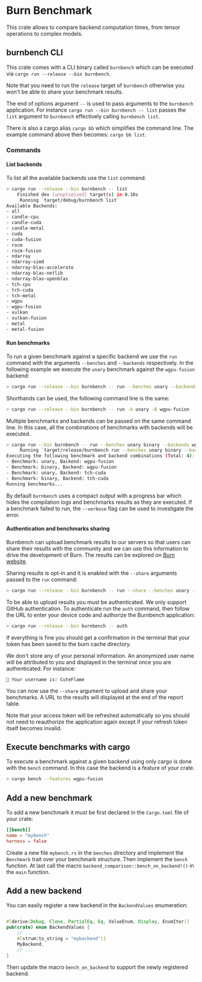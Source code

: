 # Burn Benchmark

This crate allows to compare backend computation times, from tensor operations to complex models.

## burnbench CLI

This crate comes with a CLI binary called `burnbench` which can be executed via
`cargo run --release --bin burnbench`.

Note that you need to run the `release` target of `burnbench` otherwise you won't be able to share
your benchmark results.

The end of options argument `--` is used to pass arguments to the `burnbench` application. For
instance `cargo run --bin burnbench -- list` passes the `list` argument to `burnbench` effectively
calling `burnbench list`.

There is also a cargo alias `cargo bb` which simplifies the command line. The example command above
then becomes: `cargo bb list`.

### Commands

#### List backends

To list all the available backends use the `list` command:

```sh
> cargo run --release --bin burnbench -- list
    Finished dev [unoptimized] target(s) in 0.10s
     Running `target/debug/burnbench list`
Available Backends:
- all
- candle-cpu
- candle-cuda
- candle-metal
- cuda
- cuda-fusion
- rocm
- rocm-fusion
- ndarray
- ndarray-simd
- ndarray-blas-accelerate
- ndarray-blas-netlib
- ndarray-blas-openblas
- tch-cpu
- tch-cuda
- tch-metal
- wgpu
- wgpu-fusion
- vulkan
- vulkan-fusion
- metal
- metal-fusion
```

#### Run benchmarks

To run a given benchmark against a specific backend we use the `run` command with the arguments
`--benches` and `--backends` respectively. In the following example we execute the `unary` benchmark
against the `wgpu-fusion` backend:

```sh
> cargo run --release --bin burnbench -- run --benches unary --backends wgpu-fusion
```

Shorthands can be used, the following command line is the same:

```sh
> cargo run --release --bin burnbench -- run -b unary -B wgpu-fusion
```

Multiple benchmarks and backends can be passed on the same command line. In this case, all the
combinations of benchmarks with backends will be executed.

```sh
> cargo run --bin burnbench -- run --benches unary binary --backends wgpu-fusion tch-cuda
     Running `target/release/burnbench run --benches unary binary --backends wgpu-fusion wgpu`
Executing the following benchmark and backend combinations (Total: 4):
- Benchmark: unary, Backend: wgpu-fusion
- Benchmark: binary, Backend: wgpu-fusion
- Benchmark: unary, Backend: tch-cuda
- Benchmark: binary, Backend: tch-cuda
Running benchmarks...
```

By default `burnbench` uses a compact output with a progress bar which hides the compilation logs
and benchmarks results as they are executed. If a benchmark failed to run, the `--verbose` flag can
be used to investigate the error.

#### Authentication and benchmarks sharing

Burnbench can upload benchmark results to our servers so that users can share their results with the
community and we can use this information to drive the development of Burn. The results can be
explored on [Burn website][1].

Sharing results is opt-in and it is enabled with the `--share` arguments passed to the `run`
command:

```sh
> cargo run --release --bin burnbench -- run --share --benches unary --backends wgpu-fusion
```

To be able to upload results you must be authenticated. We only support GitHub authentication. To
authenticate run the `auth` command, then follow the URL to enter your device code and authorize the
Burnbench application:

```sh
> cargo run --release --bin burnbench -- auth
```

If everything is fine you should get a confirmation in the terminal that your token has been saved
to the burn cache directory.

We don't store any of your personal information. An anonymized user name will be attributed to you
and displayed in the terminal once you are authenticated. For instance:

```
🔑 Your username is: CuteFlame
```

You can now use the `--share` argument to upload and share your benchmarks. A URL to the results
will displayed at the end of the report table.

Note that your access token will be refreshed automatically so you should not need to reauthorize
the application again except if your refresh token itself becomes invalid.

## Execute benchmarks with cargo

To execute a benchmark against a given backend using only cargo is done with the `bench` command. In
this case the backend is a feature of your crate.

```sh
> cargo bench --features wgpu-fusion
```

## Add a new benchmark

To add a new benchmark it must be first declared in the `Cargo.toml` file of your crate:

```toml
[[bench]]
name = "mybench"
harness = false
```

Create a new file `mybench.rs` in the `benches` directory and implement the `Benchmark` trait over
your benchmark structure. Then implement the `bench` function. At last call the macro
`backend_comparison::bench_on_backend!()` in the `main` function.

## Add a new backend

You can easily register a new backend in the `BackendValues` enumeration:

```rs

#[derive(Debug, Clone, PartialEq, Eq, ValueEnum, Display, EnumIter)]
pub(crate) enum BackendValues {
    // ...
    #[strum(to_string = "mybackend")]
    MyBackend,
    // ...
}
```

Then update the macro `bench_on_backend` to support the newly registered backend.

[1]: https://burn.dev/benchmarks/community-benchmarks
